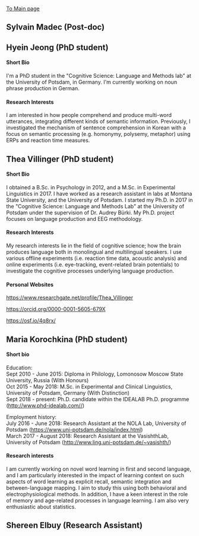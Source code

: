 [To Main page](https://audreyburki.github.io/Website/)


## Sylvain Madec (Post-doc)


## Hyein Jeong (PhD student)
#### Short Bio
I'm a PhD student in the "Cognitive Science: Language and Methods lab" at the University of Potsdam, in Germany. I'm currently working on noun phrase production in German.

#### Research Interests
I am interested in how people comprehend and produce multi-word utterances, integrating different kinds of semantic information. Previously, I investigated the mechanism of sentence comprehension in Korean with a focus on semantic processing (e.g. homonymy, polysemy, metaphor) using ERPs and reaction time measures.

## Thea Villinger (PhD student)
#### Short Bio
I obtained a B.Sc. in Psychology in 2012, and a M.Sc. in Experimental Linguistics in 2017. I have worked as a research assistant in labs at Montana State University, and the University of Potsdam. I started my Ph.D. in 2017 in the "Cognitive Science: Language and Methods Lab" at the University of Potsdam under the supervision of Dr. Audrey Bürki. My Ph.D. project focuses on language production and EEG methodology.
 
#### Research Interests
My research interests lie in the field of cognitive science; how the brain produces language both in monolingual and multilingual speakers. I use various offline experiments (i.e. reaction time data, acoustic analysis) and online experiments (i.e. eye-tracking, event-related brain potentials) to investigate the cognitive processes underlying language production. 

#### Personal Websites
https://www.researchgate.net/profile/Thea_Villinger

https://orcid.org/0000-0001-5605-679X

https://osf.io/4q8rx/


## Maria Korochkina (PhD student)
#### Short bio
Education:  
Sept 2010 - June 2015: Diploma in Philology, Lomonosow Moscow State University, Russia (With Honours)  
Oct 2015 - May 2018: M.Sc. in Experimental and Clinical Linguistics, University of Potsdam, Germany (With Distinction)  
Sept 2018 - present: Ph.D. candidate within the IDEALAB Ph.D. programme (http://www.phd-idealab.com//)  

Employment history:  
July 2016 - June 2018: Research Assistant at the NOLA Lab, University of Potsdam (https://www.uni-potsdam.de/nola/index.html)  
March 2017 - August 2018: Research Assistant at the VasishthLab, University of Potsdam (http://www.ling.uni-potsdam.de/~vasishth/)  

#### Research interests
I am currently working on novel word learning in first and second language, and I am particularly interested in the impact of learning context on such aspects of word learning as explicit recall, semantic integration and between-language mapping. I aim to study this using both behavioral and electrophysiological methods. In addition, I have a keen interest in the role of memory and age-related processes in language learning. I am also very enthusiastic about statistics.

## Shereen Elbuy (Research Assistant)
